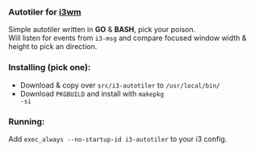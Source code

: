 ### Autotiler for [i3wm](https://i3wm.org/)

Simple autotiler written in <b>GO</b> & <b>BASH</b>, pick your poison.<br />
Will listen for events from <code>i3-msg</code> and compare focused window width & height to pick an direction.<br />

### Installing (pick one):
- Download & copy over <code>src/i3-autotiler</code> to <code>/usr/local/bin/</code>
- Download <code>PKGBUILD</code> and install with <code>makepkg -si</code>

### Running:
Add <code>exec_always --no-startup-id i3-autotiler</code> to your i3 config.
